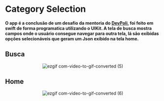 # Category Selection

#### O app é a conclusão de um desafio da mentoria do [DevPoli](https://www.devpoli.com/), foi feito em swift de forma programatica utilizando o UIKit. A tela de busca mostra campos onde o usuário consegue navegar para outra tela, lá são exibidas opções selecionáveis que geram um Json exibido na tela home.

## Busca
<div align="center"> 
  
![ezgif com-video-to-gif-converted (5)](https://github.com/ellcavalcante/CategorySelection/assets/89115923/24c0fe13-cf0f-47b7-b9a3-b94d694608ce)
</div>

## Home
<div align="center"> 
  
![ezgif com-video-to-gif-converted (6)](https://github.com/ellcavalcante/CategorySelection/assets/89115923/8ec259e6-b6cb-4df3-a16e-2c6b910f979f)
